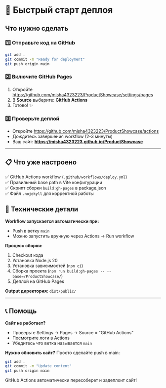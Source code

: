 # 🚀 Быстрый старт деплоя

## Что нужно сделать

### 1️⃣ Отправьте код на GitHub
```bash
git add .
git commit -m "Ready for deployment"
git push origin main
```

### 2️⃣ Включите GitHub Pages
1. Откройте https://github.com/misha4323223/ProductShowcase/settings/pages
2. В **Source** выберите: **GitHub Actions**
3. Готово! ✨

### 3️⃣ Проверьте деплой
- Откройте https://github.com/misha4323223/ProductShowcase/actions
- Дождитесь завершения workflow (2-3 минуты)
- Ваш сайт: **https://misha4323223.github.io/ProductShowcase**

---

## 📋 Что уже настроено

✅ GitHub Actions workflow (`.github/workflows/deploy.yml`)  
✅ Правильный base path в Vite конфигурации  
✅ Скрипт сборки `build:gh-pages` в package.json  
✅ Файл `.nojekyll` для корректной работы  

## 🔧 Технические детали

**Workflow запускается автоматически при:**
- Push в ветку `main`
- Можно запустить вручную через Actions → Run workflow

**Процесс сборки:**
1. Checkout кода
2. Установка Node.js 20
3. Установка зависимостей (`npm ci`)
4. Сборка проекта (`npm run build:gh-pages -- --base=/ProductShowcase/`)
5. Деплой на GitHub Pages

**Output директория:** `dist/public/`

---

## 📞 Помощь

**Сайт не работает?**
- Проверьте Settings → Pages → Source = "GitHub Actions"
- Посмотрите логи в Actions
- Убедитесь что ветка называется `main`

**Нужно обновить сайт?**
Просто сделайте push в main:
```bash
git add .
git commit -m "Update content"
git push origin main
```

GitHub Actions автоматически пересоберет и задеплоит сайт!
